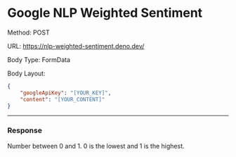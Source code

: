 # Google NLP Weighted Sentiment

Method: POST

URL: https://nlp-weighted-sentiment.deno.dev/

Body Type: FormData

Body Layout:

```json
{
	"googleApiKey": "[YOUR_KEY]",
	"content": "[YOUR_CONTENT]"
}
```

---

### Response

Number between 0 and 1. 0 is the lowest and 1 is the highest.
